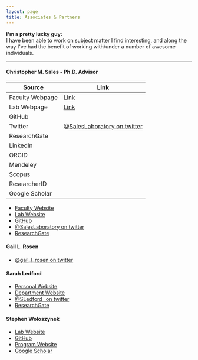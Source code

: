 ```yaml
---
layout: page
title: Associates & Partners
---
```


**I'm a pretty lucky guy:**   
I have been able to work on subject matter I find interesting, and along the way I've had the benefit of working with/under a number of awesome individuals. 
___   


#### Christopher M. Sales - Ph.D. Advisor   
| Source          | Link |
|-----------------|------|
| Faculty Webpage | [Link](http://microbes.cae.drexel.edu/people/dr-saleshttp://microbes.cae.drexel.edu/people/dr-sales)     |
| Lab Webpage     | [Link](http://microbes.cae.drexel.edu/)      |
| GitHub          |      |
| Twitter         | [@SalesLaboratory on twitter](https://twitter.com/SalesLaboratory)     |
| ResearchGate    |      |
| LinkedIn        |      |
| ORCID           |      |
| Mendeley        |      |
| Scopus          |      |
| ResearcherID    |      |
| Google Scholar  |      |

* [Faculty Website](http://drexel.edu/cae/contact/faculty/SalesChristopher/)
* [Lab Website](http://microbes.cae.drexel.edu/)
* [GitHub](https://github.com/cmsales)
* [@SalesLaboratory on twitter](https://twitter.com/SalesLaboratory)
* [ResearchGate]()


#### Gail L. Rosen    
* [@gail_l_rosen on twitter](https://twitter.com/gail_l_rosen)


#### Sarah Ledford    
* [Personal Website](https://sarahhledford.weebly.com/)
* [Department Website](https://ees.cst.temple.edu/)
* [@SLedford_ on twitter](https://twitter.com/SLedford_)
* [ResearchGate](https://www.researchgate.net/profile/Sarah_Ledford)



#### Stephen Woloszynek     
* [Lab Website](httvp://drexeleesi.com/)
* [GitHub](https://github.com/sw1)
* [Program Website](http://drexel.edu/medicine/academics/dual-degree-programs/md-phd/students-alumni/)
* [Google Scholar](https://scholar.google.com/citations?user=-Lb6e_YAAAAJ&hl=en)


